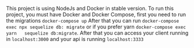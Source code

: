 This project is using NodeJs and Docker in stable version.
To run this project, you must have Docker and Docker Compose, first you need to run the migrations `docker-compose up`
After that you can run `docker-compose exec npx sequelize db: migrate` or if you prefer yarn `docker-compose exec yarn   sequelize db:migrate`. 
After that you can access your client running in `localhost:3000` and your api is running `localhost:3333 `
